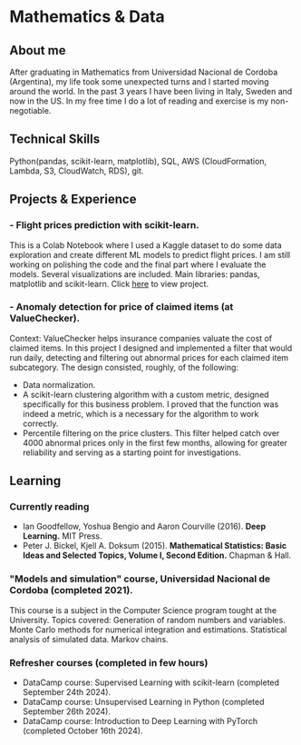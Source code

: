 # Mathematics & Data

## About me

After graduating in Mathematics from Universidad Nacional de Cordoba (Argentina), my life took some unexpected turns and I started moving around the world. In the past 3 years I have been living in Italy, Sweden and now in the US. In my free time I do a lot of reading and exercise is my non-negotiable.

## Technical Skills

Python(pandas, scikit-learn, matplotlib), SQL, AWS (CloudFormation, Lambda, S3, CloudWatch, RDS), git.

## Projects & Experience

### - Flight prices prediction with scikit-learn.
This is a Colab Notebook where I used a Kaggle dataset to do some data exploration and create different ML models to predict flight prices. I am still working on polishing the code and the final part where I evaluate the models. Several visualizations are included. Main libraries: pandas, matplotlib and scikit-learn.
Click [here](https://colab.research.google.com/drive/1HyltKJO8E6OiIl1F6biv0JRDnLGIpcYa?usp=sharing) to view project.

### - Anomaly detection for price of claimed items (at ValueChecker).
Context: ValueChecker helps insurance companies valuate the cost of claimed items.
In this project I designed and implemented a filter that would run daily, detecting and filtering out abnormal prices for each claimed item subcategory. The design consisted, roughly, of the following:
- Data normalization.
- A scikit-learn clustering algorithm with a custom metric, designed specifically for this business problem. I proved that the function was indeed a metric, which is a necessary for the algorithm to work correctly.
- Percentile filtering on the price clusters.
This filter helped catch over 4000 abnormal prices only in the first few months, allowing for greater reliability and serving as a starting point for investigations.

## Learning

### Currently reading
- Ian Goodfellow, Yoshua Bengio and Aaron Courville (2016). **Deep Learning.** MIT Press.
- Peter J. Bickel, Kjell A. Doksum (2015). **Mathematical Statistics: Basic Ideas and Selected Topics, Volume I, Second Edition.** Chapman & Hall.

### "Models and simulation" course, Universidad Nacional de Cordoba (completed 2021).
This course is a subject in the Computer Science program tought at the University.
Topics covered: Generation of random numbers and variables. Monte Carlo methods for numerical integration and estimations. Statistical analysis of simulated data. Markov chains.

### Refresher courses (completed in few hours)
- DataCamp course: Supervised Learning with scikit-learn (completed September 24th 2024).
- DataCamp course: Unsupervised Learning in Python (completed September 26th 2024).
- DataCamp course: Introduction to Deep Learning with PyTorch (completed October 16th 2024).
